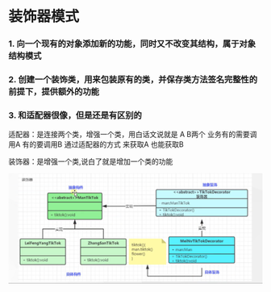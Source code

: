 # 装饰器模式

### 1. 向一个现有的对象添加新的功能，同时又不改变其结构，属于对象结构模式

### 2. 创建一个装饰类，用来包装原有的类，并保存类方法签名完整性的前提下，提供额外的功能

### 3. 和适配器很像，但是还是有区别的

适配器：是连接两个类，增强一个类，用白话文说就是 A B两个 业务有的需要调用A 有的要调用B 通过适配器的方式 来获取A 也能获取B

装饰器：是增强一个类,说白了就是增加一个类的功能


![img.png](../../../../../../../../img/img17.png)